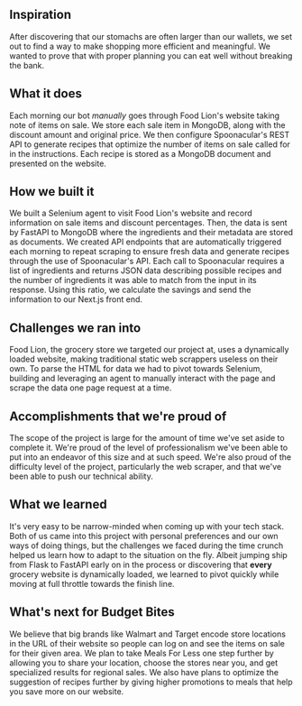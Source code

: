 ## Inspiration
After discovering that our stomachs are often larger than our wallets, we set out to find a way to make shopping more efficient and meaningful. We wanted to prove that with proper planning you can eat well without breaking the bank. 

## What it does
Each morning our bot _manually_ goes through Food Lion's website taking note of items on sale. We store each sale item in MongoDB, along with the discount amount and original price. We then configure Spoonacular's REST API to generate recipes that optimize the number of items on sale called for in the instructions. Each recipe is stored as a MongoDB document and presented on the website. 

## How we built it
We built a Selenium agent to visit Food Lion's website and record information on sale items and discount percentages. Then, the data is sent by FastAPI to MongoDB where the ingredients and their metadata are stored as documents. We created API endpoints that are automatically triggered each morning to repeat scraping to ensure fresh data and generate recipes through the use of Spoonacular's API. Each call to Spoonacular requires a list of ingredients and returns JSON data describing possible recipes and the number of ingredients it was able to match from the input in its response. Using this ratio, we calculate the savings and send the information to our Next.js front end.

## Challenges we ran into
Food Lion, the grocery store we targeted our project at, uses a dynamically loaded website, making traditional static web scrappers useless on their own. To parse the HTML for data we had to pivot towards Selenium, building and leveraging an agent to manually interact with the page and scrape the data one page request at a time. 

## Accomplishments that we're proud of
The scope of the project is large for the amount of time we've set aside to complete it. We're proud of the level of professionalism we've been able to put into an endeavor of this size and at such speed. We're also proud of the difficulty level of the project, particularly the web scraper, and that we've been able to push our technical ability. 

## What we learned
It's very easy to be narrow-minded when coming up with your tech stack. Both of us came into this project with personal preferences and our own ways of doing things, but the challenges we faced during the time crunch helped us learn how to adapt to the situation on the fly. Albeit jumping ship from Flask to FastAPI early on in the process or discovering that **every** grocery website is dynamically loaded, we learned to pivot quickly while moving at full throttle towards the finish line. 

## What's next for Budget Bites
We believe that big brands like Walmart and Target encode store locations in the URL of their website so people can log on and see the items on sale for their given area. We plan to take Meals For Less one step further by allowing you to share your location, choose the stores near you, and get specialized results for regional sales. We also have plans to optimize the suggestion of recipes further by giving higher promotions to meals that help you save more on our website. 
